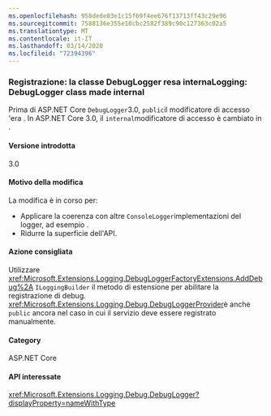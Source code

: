 ```yaml
---
ms.openlocfilehash: 958dede03e1c15f69f4ee676f13713ff43c29e96
ms.sourcegitcommit: 7588136e355e10cbc2582f389c90c127363c02a5
ms.translationtype: MT
ms.contentlocale: it-IT
ms.lasthandoff: 03/14/2020
ms.locfileid: "72394396"
---
```

### <a name="logging-debuglogger-class-made-internal"></a>Registrazione: la classe DebugLogger resa internaLogging: DebugLogger class made internal

Prima di ASP.NET Core `DebugLogger`3.0, `public`il modificatore di accesso 'era . In ASP.NET Core 3.0, il `internal`modificatore di accesso è cambiato in .

#### <a name="version-introduced"></a>Versione introdotta

3.0

#### <a name="reason-for-change"></a>Motivo della modifica

La modifica è in corso per:

* Applicare la coerenza con altre `ConsoleLogger`implementazioni del logger, ad esempio .
* Ridurre la superficie dell'API.

#### <a name="recommended-action"></a>Azione consigliata

Utilizzare <xref:Microsoft.Extensions.Logging.DebugLoggerFactoryExtensions.AddDebug%2A> `ILoggingBuilder` il metodo di estensione per abilitare la registrazione di debug. <xref:Microsoft.Extensions.Logging.Debug.DebugLoggerProvider>è anche `public` ancora nel caso in cui il servizio deve essere registrato manualmente.

#### <a name="category"></a>Category

ASP.NET Core

#### <a name="affected-apis"></a>API interessate

<xref:Microsoft.Extensions.Logging.Debug.DebugLogger?displayProperty=nameWithType>

<!--

#### Affected APIs

`T:Microsoft.Extensions.Logging.Debug.DebugLogger`

-->
